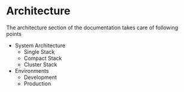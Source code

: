 # Architecture

The architecture section of the documentation takes care of following points

- System Architecture
  - Single Stack
  - Compact Stack
  - Cluster Stack
- Environments
  - Development
  - Production
